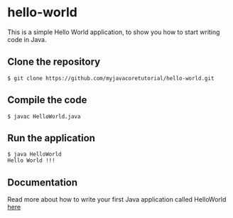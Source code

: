 # hello-world

This is a simple Hello World application, to show you how to start writing code in Java.

## Clone the repository
```
$ git clone https://github.com/myjavacoretutorial/hello-world.git
```

## Compile the code

```
$ javac HelloWorld.java
```

## Run the application

```
$ java HelloWorld
Hello World !!!
```

## Documentation
Read more about how to write your first Java application called HelloWorld [here](http://kabiliravi.com/index.php/software/programming/my-java-tutorial/get-started/)
